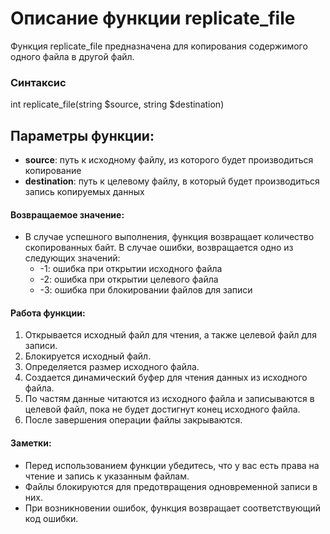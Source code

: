 # Описание функции replicate_file

Функция replicate_file предназначена для копирования содержимого одного файла в другой файл. 

### Синтаксис

int replicate_file(string $source, string $destination)

## Параметры функции:
- **source**: путь к исходному файлу, из которого будет производиться копирование
- **destination**: путь к целевому файлу, в который будет производиться запись копируемых данных

#### Возвращаемое значение:
- В случае успешного выполнения, функция возвращает количество скопированных байт. В случае ошибки, возвращается одно из следующих значений:
  - -1: ошибка при открытии исходного файла
  - -2: ошибка при открытии целевого файла
  - -3: ошибка при блокировании файлов для записи

#### Работа функции:
1. Открывается исходный файл для чтения, а также целевой файл для записи.
2. Блокируется исходный файл.
3. Определяется размер исходного файла.
4. Создается динамический буфер для чтения данных из исходного файла.
5. По частям данные читаются из исходного файла и записываются в целевой файл, пока не будет достигнут конец исходного файла.
6. После завершения операции файлы закрываются.

#### Заметки:
- Перед использованием функции убедитесь, что у вас есть права на чтение и запись к указанным файлам.
- Файлы блокируются для предотвращения одновременной записи в них.
- При возникновении ошибок, функция возвращает соответствующий код ошибки.
